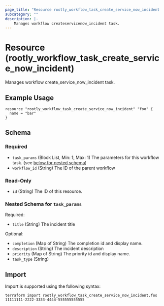 ```yaml
---
page_title: "Resource rootly_workflow_task_create_service_now_incident - terraform-provider-rootly"
subcategory: ""
description: |-
    Manages workflow createservicenow_incident task.
---
```


# Resource (rootly_workflow_task_create_service_now_incident)

Manages workflow create_service_now_incident task.

## Example Usage

```
resource "rootly_workflow_task_create_service_now_incident" "foo" {
  name = "bar"
}
```

<!-- schema generated by tfplugindocs -->
## Schema

### Required

- `task_params` (Block List, Min: 1, Max: 1) The parameters for this workflow task. (see [below for nested schema](#nestedblock--task_params))
- `workflow_id` (String) The ID of the parent workflow

### Read-Only

- `id` (String) The ID of this resource.

<a id="nestedblock--task_params"></a>
### Nested Schema for `task_params`

Required:

- `title` (String) The incident title

Optional:

- `completion` (Map of String) The completion id and display name.
- `description` (String) The incident description
- `priority` (Map of String) The priority id and display name.
- `task_type` (String)

## Import

Import is supported using the following syntax:

```shell
terraform import rootly_workflow_task_create_service_now_incident.foo 11111111-2222-3333-4444-555555555555
```